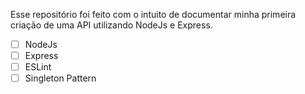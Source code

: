 Esse repositório foi feito com o intuito de documentar minha primeira criação de uma API utilizando NodeJs e Express.

- [ ] NodeJs
- [ ] Express
- [ ] ESLint
- [ ] Singleton Pattern